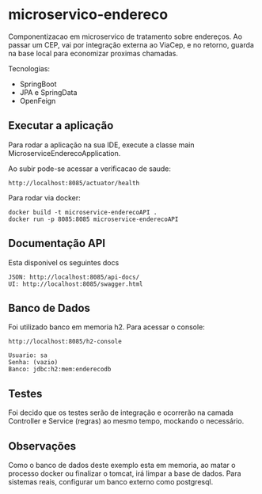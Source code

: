 # microservico-endereco

Componentizacao em microservico de tratamento sobre endereços. Ao passar um CEP, vai por integração externa ao ViaCep,
e no retorno, guarda na base local para economizar proximas chamadas.

Tecnologias:

* SpringBoot
* JPA e SpringData
* OpenFeign

## Executar a aplicação

Para rodar a aplicação na sua IDE, execute a classe main MicroserviceEnderecoApplication.

Ao subir pode-se acessar a verificacao de saude:

```
http://localhost:8085/actuator/health
```

Para rodar via docker:

```
docker build -t microservice-enderecoAPI .
docker run -p 8085:8085 microservice-enderecoAPI
```

## Documentação API

Esta disponivel os seguintes docs

```
JSON: http://localhost:8085/api-docs/
UI: http://localhost:8085/swagger.html
```

## Banco de Dados

Foi utilizado banco em memoria h2. Para acessar o console:

```
http://localhost:8085/h2-console
```

```
Usuario: sa
Senha: (vazio)
Banco: jdbc:h2:mem:enderecodb
```

## Testes

Foi decido que os testes serão de integração e ocorrerão na camada Controller e Service (regras) ao mesmo tempo, mockando o necessário.

## Observações

Como o banco de dados deste exemplo esta em memoria, ao matar o processo docker ou finalizar o tomcat,
irá limpar a base de dados. Para sistemas reais, configurar um banco externo como postgresql.
